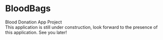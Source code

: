 <h1>BloodBags</h1>
Blood Donation App Project <br>
This application is still under construction, look forward to the presence of this application. See you later!
